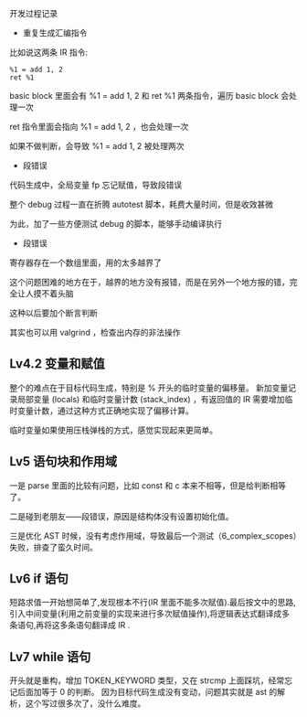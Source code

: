开发过程记录

- 重复生成汇编指令

比如说这两条 IR 指令:

```
%1 = add 1, 2
ret %1
```

basic block 里面会有 %1 = add 1, 2 和 ret %1 两条指令，遍历 basic block 会处理一次

ret 指令里面会指向 %1 = add 1, 2 ，也会处理一次

如果不做判断，会导致 %1 = add 1, 2 被处理两次

- 段错误

代码生成中，全局变量 fp 忘记赋值，导致段错误

整个 debug 过程一直在折腾 autotest 脚本，耗费大量时间，但是收效甚微

为此，加了一些方便测试 debug 的脚本，能够手动编译执行

- 段错误

寄存器存在一个数组里面，用的太多越界了

这个问题困难的地方在于，越界的地方没有报错，而是在另外一个地方报的错，完全让人摸不着头脑

这种以后要加个断言判断

其实也可以用 valgrind ，检查出内存的非法操作

## Lv4.2 变量和赋值

整个的难点在于目标代码生成，特别是 % 开头的临时变量的偏移量。
新加变量记录局部变量 (locals) 和临时变量计数 (stack_index) ，有返回值的 IR 需要增加临时变量计数，通过这种方式正确地实现了偏移计算。

临时变量如果使用压栈弹栈的方式，感觉实现起来更简单。

## Lv5 语句块和作用域

一是 parse 里面的比较有问题，比如 const 和 c 本来不相等，但是给判断相等了。

二是碰到老朋友——段错误，原因是结构体没有设置初始化值。

三是优化 AST 时候，没有考虑作用域，导致最后一个测试（6_complex_scopes）失败，排查了蛮久时间。

## Lv6 if 语句

短路求值一开始想简单了,发现根本不行(IR 里面不能多次赋值).最后按文中的思路,引入中间变量(利用之前变量的实现来进行多次赋值操作),将逻辑表达式翻译成多条语句,再将这多条语句翻译成 IR .

## Lv7 while 语句

开头就是重构，增加 TOKEN_KEYWORD 类型，又在 strcmp 上面踩坑，经常忘记后面加等于 0 的判断。
因为目标代码生成没有变动，问题其实就是 ast 的解析，这个写过很多次了，没什么难度。
